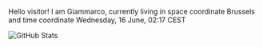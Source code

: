 Hello visitor! I am Giammarco, currently living in space coordinate Brussels and time coordinate Wednesday, 16 June, 02:17 CEST

![GitHub Stats](https://github-readme-stats.vercel.app/api?username=grcasanova)
